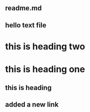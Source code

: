 ## readme.md

## hello text file

# this is heading two

# this is heading one

## this is heading

## added a new link
